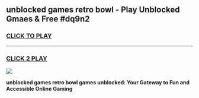 
## unblocked games retro bowl - Play Unblocked Gmaes & Free #dq9n2
<h3>
<a href="https://news.freeplayer.one?title=unblocked_games_retro_bowl&ref=03M">CLICK TO PLAY</a></h3>
<hr>

<h3>
<a href="https://news.freeplayer.one?title=unblocked_games_retro_bowl&ref=03M">CLICK 2 PLAY</a>
  
</h3>

<a href="https://news.freeplayer.one?title=unblocked_games_retro_bowl&ref=03M"><img src="https://clearcache.store/games.png"></a>


**unblocked games retro bowl games unblocked: Your Gateway to Fun and Accessible Online Gaming**
